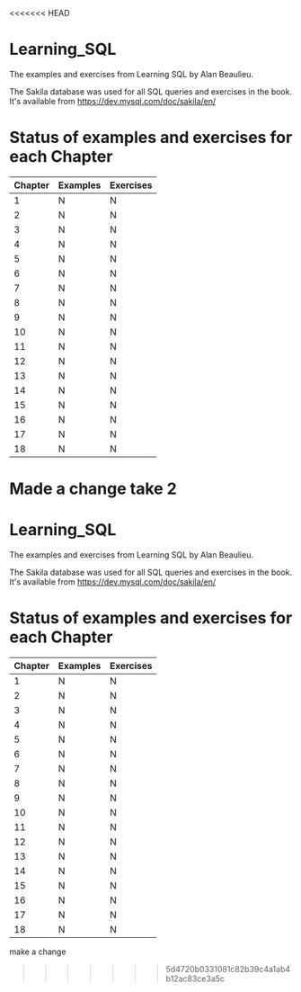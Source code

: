 <<<<<<< HEAD
# Learning_SQL
The examples and exercises from Learning SQL by Alan Beaulieu.

The Sakila database was used for all SQL queries and exercises in the book.  It's available from https://dev.mysql.com/doc/sakila/en/

# Status of examples and exercises for each Chapter

| Chapter | Examples | Exercises |
| --- | -------- | --------- |
| 1 | N | N |
| 2 | N | N |
| 3 | N | N |
| 4 | N | N |
| 5 | N | N |
| 6 | N | N |
| 7 | N | N |
| 8 | N | N |
| 9 | N | N |
| 10 | N | N |
| 11 | N | N |
| 12 | N | N |
| 13 | N | N |
| 14 | N | N |
| 15 | N | N |
| 16 | N | N |
| 17 | N | N |
| 18 | N | N |

Made a change take 2
=======
# Learning_SQL
The examples and exercises from Learning SQL by Alan Beaulieu.

The Sakila database was used for all SQL queries and exercises in the book.  It's available from https://dev.mysql.com/doc/sakila/en/

# Status of examples and exercises for each Chapter

| Chapter | Examples | Exercises |
| --- | -------- | --------- |
| 1 | N | N |
| 2 | N | N |
| 3 | N | N |
| 4 | N | N |
| 5 | N | N |
| 6 | N | N |
| 7 | N | N |
| 8 | N | N |
| 9 | N | N |
| 10 | N | N |
| 11 | N | N |
| 12 | N | N |
| 13 | N | N |
| 14 | N | N |
| 15 | N | N |
| 16 | N | N |
| 17 | N | N |
| 18 | N | N |


make a change
>>>>>>> 5d4720b0331081c82b39c4a1ab4b12ac83ce3a5c
